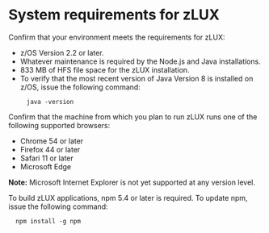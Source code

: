 # System requirements for zLUX

  Confirm that your environment meets the requirements for zLUX: 
  
   -   z/OS Version 2.2 or later.
   -   Whatever maintenance is required by the Node.js and Java installations.
   -   833 MB of HFS file space for the zLUX installation.
   -   To verify that the most recent version of Java Version 8 is installed on z/OS, issue the following command:

  ```
       java -version
  ```
  Confirm that the machine from which you plan to run zLUX runs one of the following supported browsers:

   -   Chrome 54 or later
   -   Firefox 44 or later
   -   Safari 11 or later
   -   Microsoft Edge
        
  **Note:** Microsoft Internet Explorer is not yet supported at any version level.
        
 To build zLUX applications, npm 5.4 or later is required. To update npm, issue the following command:
 
 ```
   npm install -g npm
 ```

